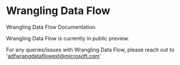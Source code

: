 Wrangling Data Flow
===================

Wrangling Data Flow Documentation.

Wrangling Data Flow is currently in public preview. 

For any queries/issues with Wrangling Data Flow, please reach out to 'adfwrangdataflowext@microsoft.com'
